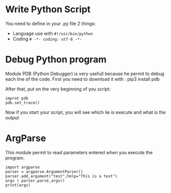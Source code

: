 # Write Python Script
You need to define in your .py file 2 things:
- Language use with ``` #!/usr/bin/python ```
- Coding ``` # -*- coding: utf-8 -*- ```

# Debug Python program

Module PDB (Python Debugger) is very usefull because he permit to debug each line of the code.
First you need to download it with : pip3 install pdb

After that, put on the very beginning of you script:
```
improt pdb
pdb.set_trace()
```
Now if you start your script, you will see which lie is execute and what is the output

# ArgParse
This module permit to read parameters entered when you execute the program.
```
import argparse
parser = argparse.ArgumentParser()
parser.add_argument("test",help="This is a test")
args ) parser.parse_args()
print(args)
```
